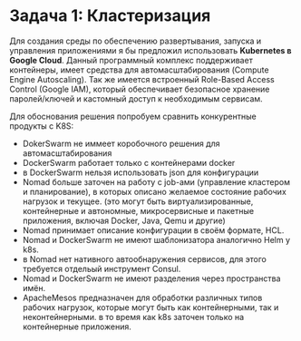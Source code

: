 # Задача 1: Кластеризация

Для создания среды по обеспечению развертывания, запуска и управления приложениями я бы предложил использовать **Kubernetes в Google Cloud**.
Данный программный комплекс поддерживает контейнеры, имеет средства для автомасштабирования (Compute Engine Autoscaling).
Так же имеется встроенный Role-Based Access Control (Google IAM), который обеспечивает безопасное хранение паролей/ключей и кастомный доступ к необходимым сервисам.


Для обоснования решения попробуем сравнить конкурентные продукты с K8S:

- DokerSwarm не иммеет коробочного решения для автомасштабирования
- DockerSwarm работает только с контейнерами docker
- в DockerSwarm нельзя использовать json для конфигурации
- Nomad больше заточен на работу с job-ами (управление кластером и планирование), в которых описано желаемое состояние рабочих нагрузок и текущее. (это могут быть виртуализированные, контейнерные и автономные, микросервисные и пакетные приложения, включая Docker, Java, Qemu и другие)
- Nomad принимает описание конфигурации в своём формате, HCL.
- Nomad и DockerSwarm не имеют шаблонизатора аналогично Helm у k8s.
- в Nomad нет нативного автообнаружения сервисов, для этого требуется отдельый инструмент Consul.
- Nomad и DockerSwarm не имеют разделения через пространства имён.
- ApacheMesos предназначен для обработки различных типов рабочих нагрузок, которые могут быть как контейнерными, так и неконтейнерными. в то время как k8s заточен только на контейнерные приложения.
